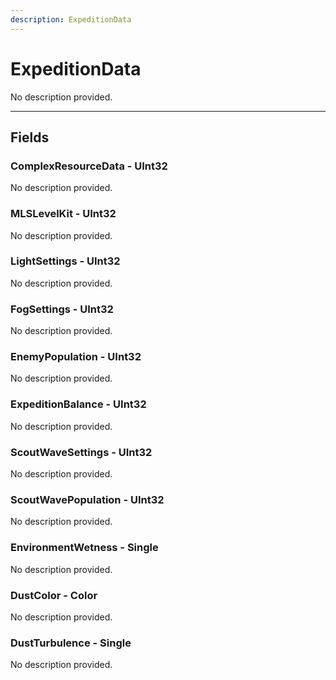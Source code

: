 ```yaml
---
description: ExpeditionData
---
```


# ExpeditionData

No description provided.

***

## Fields

### ComplexResourceData - UInt32

No description provided.

### MLSLevelKit - UInt32

No description provided.

### LightSettings - UInt32

No description provided.

### FogSettings - UInt32

No description provided.

### EnemyPopulation - UInt32

No description provided.

### ExpeditionBalance - UInt32

No description provided.

### ScoutWaveSettings - UInt32

No description provided.

### ScoutWavePopulation - UInt32

No description provided.

### EnvironmentWetness - Single

No description provided.

### DustColor - Color

No description provided.

### DustTurbulence - Single

No description provided.
